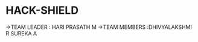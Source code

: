 # HACK-SHIELD
->TEAM LEADER : HARI PRASATH M 
->TEAM MEMBERS :DHIVYALAKSHMI R
                SUREKA A
